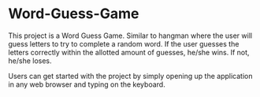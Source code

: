 # Word-Guess-Game

This project is a Word Guess Game. Similar to hangman where the user will guess letters to try to complete a random word.
If the user guesses the letters correctly within the allotted amount of guesses, he/she wins.
If not, he/she loses.

Users can get started with the project by simply opening up the application in any web browser and typing on the keyboard.